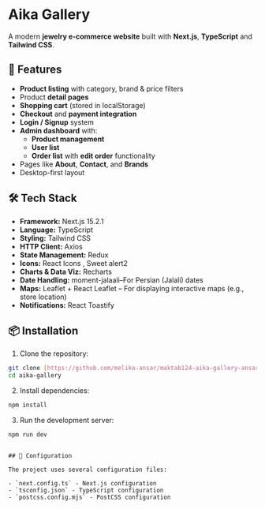 # Aika Gallery

A modern **jewelry e-commerce website** built with **Next.js**, **TypeScript** and **Tailwind CSS**.

## 🚀 Features

- **Product listing** with category, brand & price filters
- Product **detail pages**
- **Shopping cart** (stored in localStorage)
- **Checkout** and **payment integration**
- **Login / Signup** system
- **Admin dashboard** with:
  - **Product management**
  - **User list**
  - **Order list** with **edit order** functionality
- Pages like **About**, **Contact**, and **Brands**
- Desktop-first layout

## 🛠️ Tech Stack

- **Framework:** Next.js 15.2.1
- **Language:** TypeScript
- **Styling:** Tailwind CSS
- **HTTP Client:** Axios
- **State Management:** Redux
- **Icons:** React Icons , Sweet alert2
- **Charts & Data Viz:** Recharts
- **Date Handling:** moment-jalaali–For Persian (Jalali) dates
- **Maps:** Leaflet + React Leaflet – For displaying interactive maps (e.g., store location)
- **Notifications:** React Toastify

## 📦 Installation

1. Clone the repository:

```bash
git clone [https://github.com/melika-ansar/maktab124-aika-gallery-ansarzadeh.git]
cd aika-gallery
```

2. Install dependencies:

```bash
npm install
```

3. Run the development server:

```bash
npm run dev
```

```

## 🔧 Configuration

The project uses several configuration files:

- `next.config.ts` - Next.js configuration
- `tsconfig.json` - TypeScript configuration
- `postcss.config.mjs` - PostCSS configuration

```

